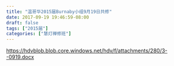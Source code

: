 ```yaml
---
title: "温哥华2015届Burnaby小组9月19日共修"
date: 2017-09-19 19:46:59-08:00
draft: false
tags: ["2015届"]
categories: ["慧灯禅修班"]
---
```

https://hdvblob.blob.core.windows.net/hdv/f/attachments/280/3--0919.docx
